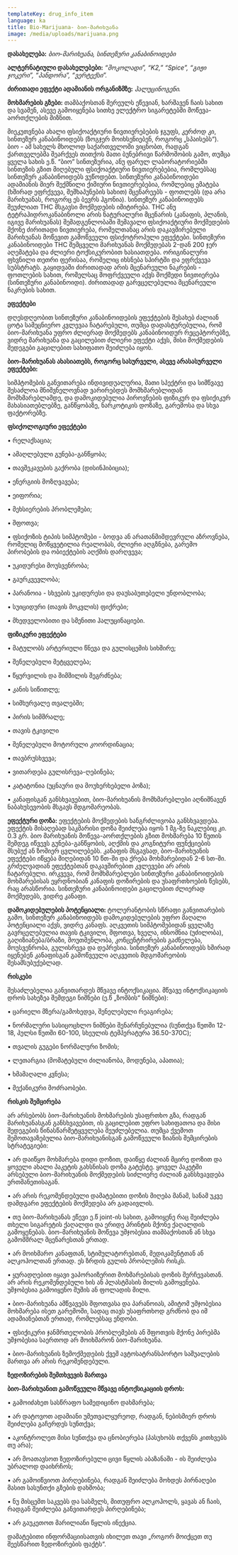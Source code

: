 ```yaml
---
templateKey: drug_info_item
language: ka
title: Bio-Marijuana- ბიო-მარიხუანა
image: /media/uploads/marijuana.png
---
```

**დასახელება:** _ბიო-მარიხუანა, სინთეზური კანაბინოიდები_

**ალტერნატიული დასახელებები:**  _“შოკოლადი”, “K2,” “Spice”, “გიჟი ჯოკერი”, “პანდორა”, “ვერტექსი”._

**ძირითადი ეფექტი ადამიანის ორგანიზმზე:** _ჰალუცინოგენი._

**მოხმარების გზები:** თამბაქოსთან შერეულს ეწევიან, ხარშავენ ჩაის სახით და სვამენ, ასევე გამოიყენება სითხე ელექტრო სიგარეტებში მოწევა-აორთქლების მიზნით.

მიეკუთვნება ახალი ფსიქოაქტიური ნივთიერებების ჯგუფს, კერძოდ კი, სინთეზურ კანაბინოიდებს (ზოგჯერ მოიხსენიებენ, როგორც „სპაისებს“). ბიო - ამ სახელს მხოლოდ საქართველოში ვიცნობთ, რადგან ქართველებმა შეარქვეს თითქოს მათი ბუნებრივი წარმოშობის გამო, თუმცა ყველა სახის ე.წ. “ბიო” სინთეზურია, ანუ ფარულ ლაბორატორიებში სინთეზის გზით მიღებული ფსიქოაქტიური ნივთიერებებია, რომლებსაც სინთეზურ კანაბინოიდებს ვუწოდებთ. სინთეზური კანაბინოიდები ადამიანის მიერ შექმნილი ქიმიური ნივთიერებებია, რომლებიც ემატება (ხშირად ეფრქვევა, შეშხაპუნების სახით) მცენარეებს - ფოთლებს (და არა მარიხუანას, როგორც ეს ბევრს ჰგონია). სინთეზურ კანაბინოიდებს შეუძლიათ THC მსგავსი მოქმედების იმიტირება. THC ანუ ტეტრაჰიდროკანაბინოლი არის ნატურალური მცენარის (კანაფის, პლანის, იგივე მარიხუანას) შემადგენლობაში შემავალი ფსიქოაქტიური მოქმედების მქონე ძირითადი ნივთიერება, რომელთანაც არის დაკავშირებული მარიხუანას მოწევით გამოწვეული ფსიქოტროპული ეფექტები. სინთეზური კანაბინოიდები THC შემცველი მარიხუანას მოქმედებას 2-დან 200 ჯერ აღემატება და ძლიერი ტოქსიკურობით ხასიათდება. ორიგინალური ფხვნილი თეთრი ფერისაა, რომელიც იხსნება სპირტში და ეფრქვევა სუბსტრატს. გაყიდვაში ძირითადად არის მცენარეული ნაკრების - ფოთლების სახით, რომელსაც მოფრქვეული აქვს მოქმედი ნივთიერება (სინთეზური კანაბინოიდი). ძირითადად გარვცელებულია მცენარეული ნაკრების სახით. 

**ეფექტები**

დღესდღეობით სინთეზური კანაბინოიდების ეფექტების შესახებ ძალიან ცოტა სამეცნიერო კვლევაა ჩატარებული, თუმცა დადასტურებულია, რომ ბიო-მარიხუანა უფრო ძლიერად მოქმედებს კანაბინოიდურ რეცეპტორებზე, ვიდრე მარიხუანა და გაცილებით ძლიერი ეფექტი აქვს, მისი მოქმედების შედეგები გაცილებით სახიფათო შეიძლება იყოს. 

**ბიო-მარიხუანას ახასიათებს, როგორც სასურველი, ასევე არასასურველი ეფექტები:**

სიმპტომების განვითარება ინდივიდუალურია, მათი სპექტრი და სიმწვავე შესაძლოა მნიშვნელოვნად ვარირებდეს მომხმარებლიდან მომხმარებლამდე, და დამოკიდებულია პიროვნების ფიზიკურ და ფსიქიკურ მახასიათებლებზე, განწყობაზე, ნარკოტიკის დოზაზე, გარემოსა და სხვა ფაქტორებზე.

**ფსიქოლოგიური ეფექტები**

•	რელაქსაცია;

•	ამაღლებული გუნება-განწყობა;

•	თავშეკავების გაქრობა (დისინჰიბიცია);

•	ენერგიის მოზღვავება;

•	ეიფორია;

•	მეხსიერების პრობლემები;

•	შფოთვა;

•	ფსიქოზის ტიპის სიმპტომები - ბოდვა ან არათანმიმდევრული აზროვნება, რომელიც მოწყვეტილია რეალობას, ძლიერი აღგზნება, გარემო პირობების და ობიექტების აღქმის დარღვევა;

•	უკიდურესი მოუსვენრობა;

•	გაურკვევლობა;

•	პარანოია - სხვების უკიდურესი და დაუსაბუთებელი უნდობლობა;

•	სუიციდური (თავის მოკვლის) ფიქრები;

•	მხედველობითი და სმენითი ჰალუცინაციები.

**ფიზიკური ეფექტები**

•	მატულობს არტერიული წნევა და გულისცემის სიხშირე;

•	შენელებული მეტყველება;

•	წყურვილის და შიმშილის შეგრძნება;

•	კანის სიწითლე;

•	სიმხურვალე თვალებში;

•	პირის სიმშრალე;

•	თავის ტკივილი

•	შენელებული მოტორული კოორდინაცია;

•	თავბრუსხვევა;

•	ვითარდება გულისრევა-ღებინება;

•	კატატონია (უცნაური და მოუხერხებელი პოზა);

•	კანაფისგან განსხვავებით, ბიო-მარიხუანის მომხმარებლები აღნიშნავენ ნაბახუსევობის მსგავს მდგომარეობას.

**ეფექტური დოზა:** ეფექტების მოქმედების ხანგრძლივობა განსხვავდება. ეფექტის მისაღებად საკმარისი დოზა შეიძლება იყოს 1 მგ-ზე ნაკლებიც კი.  0.3 გრ. ბიო მარიხუანის მოწევა-აორთქლების გზით მოხმარება 10 წუთის შემდეგ იწვევს გუნება-განწყობის, აღქმის და კოგნიტური ფუნქციების მსუბუქ ან ზომიერ ცვლილებებს. კანაფის მსგავსად, ბიო-მარიხუანის ეფექტები იწყება მიღებიდან 10 წთ-ში და ქრება მოხმარებიდან 2-6 სთ-ში. გრძელვადიან ეფექტებთან დაკავშირებით კვლევები არ არის ჩატარებული. ირკვევა, რომ მომხმარებლები სინთეზური კანაბინოიდების მოხმარებისას ეყრდნობიან კანაფის დოზირების და უსაფრთხოების წესებს, რაც არასწორია.  სინთეზური კანაბინოიდები გაცილებით ძლიერად მოქმედებს, ვიდრე კანაფი. 

**დამოკიდებულების პოტენციალი:** ტოლერანტობის სწრაფი განვითარების გამო, სინთეზურ კანაბინოიდებს დამოკიდებულების უფრო მაღალი პოტენციალი აქვს, ვიდრე კანაფს. აღკვეთის სიმპტომებიდან ყველაზე გავრცელებულია თავის ტკივილი, შფოთვა, ხველა, ინსომნია (უძილობა), გაღიზიანება/ბრაზი, მოუთმენლობა, კონცენტრირების გაძნელება, მოუსვენრობა, გულისრევა და დეპრესია. სინთეზურ კანაბინოიდებს ხშირად იყენებენ კანაფისგან გამოწვეული აღკვეთის მდგომარეობის შესამსუბუქებლად. 

**რისკები**

შესაძლებელია განვითარდეს მწვავე ინტოქსიკაცია. მწვავე ინტოქსიკაციის დროს სახეზეა შემდეგი ნიშნები (ე.წ „ზომბის“ ნიშნები):

•	ცარიელი მზერა/გამოხედვა, შენელებული რეაგირება;

•	ნორმალური სასიცოცხლო ნიშნები შენარჩუნებულია (სუნთქვა წუთში 12-18, პულსი წუთში 60-100, სხეულის ტემპერატურა 36.50-370C);

•	თვალის გუგები ნორმალური ზომის;

•	ლეთარგია (მომატებული ძილიანობა, მოდუნება, აპათია);

•	ხმამაღალი კვნესა;

•	მექანიკური მოძრაობები.

**რისკის შემცირება**

არ არსებობს ბიო-მარიხუანის მოხმარების უსაფრთხო გზა, რადგან მარიხუანასგან განსხვავებით, ის გაცილებით უფრო სახიფათოა და მისი შედეგების წინასწარმეტყველება შეუძლებელია. თუმცა ქვემოთ შემოთავაზებულია ბიო-მარიხუანისგან გამოწვეული ზიანის შემცირების სტრატეგიები:

•	არ დაიწყო მოხმარება დიდი დოზით, დაიწყე ძალიან მცირე დოზით და ყოველი ახალი პაკეტის გახსნისას დოზა გატესტე. ყოველ პაკეტში არსებული ბიო-მარიხუანის მოქმედების სიძლიერე ძალიან განსხვავდება ერთმანეთისაგან. 

•	არ არის რეკომენდებული დამატებითი დოზის მიღება მანამ, სანამ უკვე დამდგარი ეფექტების მოქმედება არ გადაივლის.

•	თუ ბიო-მარიხუანას ეწევი ე.წ joint-ის სახით, გამოიყენე რაც შეიძლება თხელი სიგარეტის ქაღალდი და ერიდე პრინტის მქონე ქაღალდის გამოყენებას. ბიო-მარიხუანის მოწევა უმჯობესია თამბაქოსთან ან სხვა გამომშრალ მცენარესთან ერთად.  

•	არ მოიხმარო კანაფთან, სტიმულატორებთან, მედიკამენტთან ან ალკოჰოლთან ერთად. ეს ზრდის გულის პრობლემის რისკს. 

•	ყურადღებით იყავი ვაპორაიზერით მოხმარებისას დოზის შერჩევასთან. არ არის რეკომენდებული ხის ან პლასტმასის მილის გამოყენება. უმჯობესია გამოიყენო შუშის ან ფოლადის მილი. 

•	ბიო-მარიხუანა ამწვავებს შფოთვასა და პარანოიას, ამიტომ უმჯობესია მოხმარება ისეთ გარემოში, სადაც  თავს უსაფრთხოდ გრძნობ და იმ ადამიანებთან ერთად, რომლებსაც ენდობი. 

•	ფსიქიკური ჯანმრთელობის პრობლემების ან შფოთვის მქონე პირებმა უმჯობესია საერთოდ არ მოიხმარონ ბიო-მარიხუანა. 

•	ბიო-მარიხუანის ზემოქმედების ქვეშ ავტოსატრანსპორტო საშუალების მართვა არ არის რეკომენდებული. 

**ზედოზირების შემთხვევის მართვა**

**ბიო-მარიხუანით გამოწვეული მწვავე ინტოქსიკაციის დროს:**

•	გამოიძახეთ სასწრაფო სამედიცინო დახმარება;

•	არ დატოვოთ ადამიანი უმეთვალყურეოდ, რადგან, ნებისმიერ დროს შეიძლება გაჩერდეს სუნთქვა;

•	აკონტროლეთ მისი სუნთქვა და ცნობიერება (პასუხობს თქვენს კითხვებს თუ არა);

•	არ მოათავსოთ ზედოზირებული ცივი წყლის აბაზანაში - ის შეიძლება უბრალოდ დაიხრჩოს;

•	არ გამოიწვიოთ პირღებინება, რადგან შეიძლება მოხდეს პირნაღები მასით სასუნთქი გზების დახშობა;

•	ნუ მისცემთ საკვებს და სასმელს, მითუფრო ალკოჰოლს, ყავას ან ჩაის, რადგან შეიძლება განვითარდეს პირღებინება;

•	არ გაუკეთოთ მარილიანი წყლის ინექცია.

დამატებითი ინფორმაციისათვის იხილეთ თავი „როგორ მოიქცეთ თუ შეესწარით ზედოზირების ფაქტს“.

